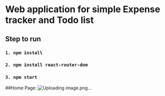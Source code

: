 # Web application for simple Expense tracker and Todo list

## Step to run
###  `1. npm install`
###  `2. npm install react-router-dom`
###  `3. npm start`

##Home Page: 
![Uploading image.png…]()

